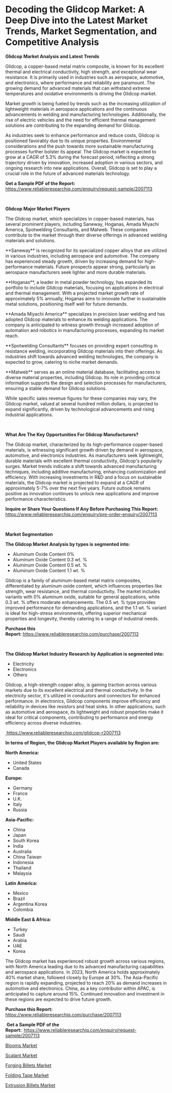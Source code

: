 <p><h1>Decoding the Glidcop Market: A Deep Dive into the Latest Market Trends, Market Segmentation, and Competitive Analysis</h1></p><p><strong>Glidcop Market Analysis and Latest Trends</strong></p>
<p><p>Glidcop, a copper-based metal matrix composite, is known for its excellent thermal and electrical conductivity, high strength, and exceptional wear resistance. It is primarily used in industries such as aerospace, automotive, and electronics, where performance and reliability are paramount. The growing demand for advanced materials that can withstand extreme temperatures and oxidative environments is driving the Glidcop market.</p><p>Market growth is being fueled by trends such as the increasing utilization of lightweight materials in aerospace applications and the continuous advancements in welding and manufacturing technologies. Additionally, the rise of electric vehicles and the need for efficient thermal management solutions are contributing to the expanding demand for Glidcop. </p><p>As industries seek to enhance performance and reduce costs, Glidcop is positioned favorably due to its unique properties. Environmental considerations and the push towards more sustainable manufacturing processes further bolster its appeal. The Glidcop market is expected to grow at a CAGR of 5.3% during the forecast period, reflecting a strong trajectory driven by innovation, increased adoption in various sectors, and ongoing research into new applications. Overall, Glidcop is set to play a crucial role in the future of advanced materials technology.</p></p>
<p><strong>Get a Sample PDF of the Report:&nbsp;</strong> <a href="https://www.reliableresearchiq.com/enquiry/request-sample/2007113?utm_campaign=1140&utm_medium=2&utm_source=Github&utm_content=ia&utm_term=31032025&utm_id=glidcop">https://www.reliableresearchiq.com/enquiry/request-sample/2007113</a></p>
<p>&nbsp;</p>
<p><strong>Glidcop Major Market Players</strong></p>
<p><p>The Glidcop market, which specializes in copper-based materials, has several prominent players, including Saneway, Hoganas, Amada Miyachi America, Spotwelding Consultants, and Matweb. These companies contribute to the market through their diverse offerings in advanced welding materials and solutions.</p><p>**Saneway** is recognized for its specialized copper alloys that are utilized in various industries, including aerospace and automotive. The company has experienced steady growth, driven by increasing demand for high-performance materials. Future prospects appear strong, particularly as aerospace manufacturers seek lighter and more durable materials.</p><p>**Hoganas**, a leader in metal powder technology, has expanded its portfolio to include Glidcop materials, focusing on applications in electrical and thermal management. With a projected market growth rate of approximately 5% annually, Hoganas aims to innovate further in sustainable metal solutions, positioning itself well for future demands.</p><p>**Amada Miyachi America** specializes in precision laser welding and has adopted Glidcop materials to enhance its welding applications. The company is anticipated to witness growth through increased adoption of automation and robotics in manufacturing processes, expanding its market reach.</p><p>**Spotwelding Consultants** focuses on providing expert consulting in resistance welding, incorporating Glidcop materials into their offerings. As industries shift towards advanced welding technologies, the company is expected to grow, catering to niche market demands.</p><p>**Matweb** serves as an online material database, facilitating access to diverse material properties, including Glidcop. Its role in providing critical information supports the design and selection processes for manufacturers, ensuring a stable demand for Glidcop solutions.</p><p>While specific sales revenue figures for these companies may vary, the Glidcop market, valued at several hundred million dollars, is projected to expand significantly, driven by technological advancements and rising industrial applications.</p></p>
<p>&nbsp;</p>
<p><strong>What Are The Key Opportunities For Glidcop Manufacturers?</strong></p>
<p><p>The Glidcop market, characterized by its high-performance copper-based materials, is witnessing significant growth driven by demand in aerospace, automotive, and electronics industries. As manufacturers seek lightweight, durable materials with excellent thermal conductivity, Glidcop's popularity surges. Market trends indicate a shift towards advanced manufacturing techniques, including additive manufacturing, enhancing customization and efficiency. With increasing investments in R&D and a focus on sustainable materials, the Glidcop market is projected to expand at a CAGR of approximately 5-7% over the next five years. Future outlook remains positive as innovation continues to unlock new applications and improve performance characteristics.</p></p>
<p><strong>Inquire or Share Your Questions If Any Before Purchasing This Report:</strong> <a href="https://www.reliableresearchiq.com/enquiry/pre-order-enquiry/2007113?utm_campaign=1140&utm_medium=2&utm_source=Github&utm_content=ia&utm_term=31032025&utm_id=glidcop">https://www.reliableresearchiq.com/enquiry/pre-order-enquiry/2007113</a></p>
<p>&nbsp;</p>
<p><strong>Market Segmentation</strong></p>
<p><strong>The Glidcop Market Analysis by types is segmented into:</strong></p>
<p><ul><li>Aluminum Oxide Content 0%</li><li>Aluminum Oxide Content 0.3 wt. %</li><li>Aluminum Oxide Content 0.5 wt. %</li><li>Aluminum Oxide Content 1.1 wt. %</li></ul></p>
<p><p>Glidcop is a family of aluminum-based metal matrix composites, differentiated by aluminum oxide content, which influences properties like strength, wear resistance, and thermal conductivity. The market includes variants with 0% aluminum oxide, suitable for general applications, while 0.3 wt. % offers moderate enhancements. The 0.5 wt. % type provides improved performance for demanding applications, and the 1.1 wt. % variant is ideal for high-stress environments, offering superior mechanical properties and longevity, thereby catering to a range of industrial needs.</p></p>
<p><strong>Purchase this Report:&nbsp;</strong><a href="https://www.reliableresearchiq.com/purchase/2007113?utm_campaign=1140&utm_medium=2&utm_source=Github&utm_content=ia&utm_term=31032025&utm_id=glidcop">https://www.reliableresearchiq.com/purchase/2007113</a></p>
<p>&nbsp;</p>
<p><strong>The Glidcop Market Industry Research by Application is segmented into:</strong></p>
<p><ul><li>Electricity</li><li>Electronics</li><li>Others</li></ul></p>
<p><p>Glidcop, a high-strength copper alloy, is gaining traction across various markets due to its excellent electrical and thermal conductivity. In the electricity sector, it's utilized in conductors and connectors for enhanced performance. In electronics, Glidcop components improve efficiency and reliability in devices like resistors and heat sinks. In other applications, such as automotive and aerospace, its lightweight and robust properties make it ideal for critical components, contributing to performance and energy efficiency across diverse industries.</p></p>
<p><a href="https://www.reliableresearchiq.com/glidcop-r2007113?utm_campaign=1140&utm_medium=2&utm_source=Github&utm_content=ia&utm_term=31032025&utm_id=glidcop">&nbsp;https://www.reliableresearchiq.com/glidcop-r2007113</a></p>
<p><strong>In terms of Region, the Glidcop Market Players available by Region are:</strong></p>
<p>
    <p> <strong> North America: </strong>
        <ul>
            <li>United States</li>
            <li>Canada</li>
        </ul>
        </p> 
    <p> <strong> Europe: </strong>
        <ul>
            <li>Germany</li>
            <li>France</li>
            <li>U.K.</li>
            <li>Italy</li>
            <li>Russia</li>
        </ul>
        </p> 
    <p> <strong> Asia-Pacific: </strong>
        <ul>
            <li>China</li>
            <li>Japan</li>
            <li>South Korea</li>
            <li>India</li>
            <li>Australia</li>
            <li>China Taiwan</li>
            <li>Indonesia</li>
            <li>Thailand</li>
            <li>Malaysia</li>
        </ul>
        </p> 
    <p> <strong> Latin America: </strong>
        <ul>
            <li>Mexico</li>
            <li>Brazil</li>
            <li>Argentina Korea</li>
            <li>Colombia</li>
        </ul>
        </p> 
    <p> <strong> Middle East & Africa: </strong>
        <ul>
            <li>Turkey</li>
            <li>Saudi</li>
            <li>Arabia</li>
            <li>UAE</li>
            <li>Korea</li>
        </ul>
    </p>
    </p>
<p><p>The Glidcop market has experienced robust growth across various regions, with North America leading due to its advanced manufacturing capabilities and aerospace applications. In 2023, North America holds approximately 40% market share, followed closely by Europe at 30%. The Asia-Pacific region is rapidly expanding, projected to reach 20% as demand increases in automotive and electronics. China, as a key contributor within APAC, is anticipated to capture around 15%. Continued innovation and investment in these regions are expected to drive future growth.</p></p>
<p><strong>Purchase this Report: </strong><a href="https://www.reliableresearchiq.com/purchase/2007113?utm_campaign=1140&utm_medium=2&utm_source=Github&utm_content=ia&utm_term=31032025&utm_id=glidcop">https://www.reliableresearchiq.com/purchase/2007113</a></p>
<p>&nbsp;<strong>Get a Sample PDF of the Report:&nbsp;&nbsp;</strong><a href="https://www.reliableresearchiq.com/enquiry/request-sample/2007113?utm_campaign=1140&utm_medium=2&utm_source=Github&utm_content=ia&utm_term=31032025&utm_id=glidcop">https://www.reliableresearchiq.com/enquiry/request-sample/2007113</a></p>
<p><strong></strong></p>
<p><p><a href="https://github.com/dusektwinec3/Market-Research-Report-List-1/blob/main/blooms-market.md?utm_campaign=1140&utm_medium=2&utm_source=Github&utm_content=ia&utm_term=31032025&utm_id=glidcop">Blooms Market</a></p><p><a href="https://github.com/jaspartatin/Market-Research-Report-List-1/blob/main/scalant-market.md?utm_campaign=1140&utm_medium=2&utm_source=Github&utm_content=ia&utm_term=31032025&utm_id=glidcop">Scalant Market</a></p><p><a href="https://github.com/jullselai/Market-Research-Report-List-1/blob/main/forging-billets-market.md?utm_campaign=1140&utm_medium=2&utm_source=Github&utm_content=ia&utm_term=31032025&utm_id=glidcop">Forging Billets Market</a></p><p><a href="https://github.com/toghojbeinta/Market-Research-Report-List-1/blob/main/folding-tape-market.md?utm_campaign=1140&utm_medium=2&utm_source=Github&utm_content=ia&utm_term=31032025&utm_id=glidcop">Folding Tape Market</a></p><p><a href="https://github.com/luhleickov/Market-Research-Report-List-1/blob/main/extrusion-billets-market.md?utm_campaign=1140&utm_medium=2&utm_source=Github&utm_content=ia&utm_term=31032025&utm_id=glidcop">Extrusion Billets Market</a></p></p>